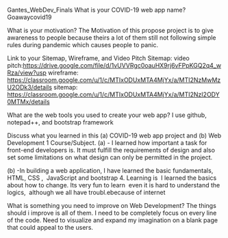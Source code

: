 Gantes_WebDev_Finals
What is your COVID-19 web app name? 
Goawaycovid19

What is your motivation? 
The Motivation of this propose project is to give awareness to people because theirs a lot of them still not following simple rules during pandemic which causes
people to panic.

Link to your Sitemap, Wireframe, and Video Pitch Sitemap: 
video pitch:https://drive.google.com/file/d/1vUVVRgc0oauHX9rj6vFPpKGQ2q4_wRza/view?usp
wireframe: https://classroom.google.com/u/1/c/MTIxODUxMTA4MjYx/a/MTI2NzMwMzU2ODk3/details
sitemap: https://classroom.google.com/u/1/c/MTIxODUxMTA4MjYx/a/MTI2NzI2ODY0MTMx/details

What are the web tools you used to create your web app?
I use github, notepad++, and bootstrap framework

Discuss what you learned in this (a) COVID-19 web app project and (b) Web Development 1 Course/Subject.
(a) - I learned how important a task for front-end developers is.
It must fulfill the requirements of design and also set some limitations on what design can only be permitted in the project.

(b) -In building a web application, I have learned the basic fundamentals, HTML, CSS ,  JavaScript and bootstrap 4. Learning is
 I learned the basics about how to change. Its very fun to learn  even it is hard to understand the logics,  although we all have troubl.ebecause of internet

What is something you need to improve on Web Development? 
The things should i improve is all of them. I need to be completely focus on every line of the code. Need to visualize and expand  my imagination on a blank page
that could appeal to the users.
